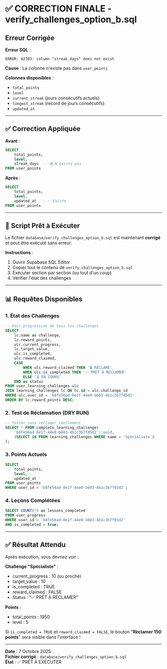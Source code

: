 # ✅ CORRECTION FINALE - verify_challenges_option_b.sql

## Erreur Corrigée

**Erreur SQL** :
```
ERROR: 42703: column "streak_days" does not exist
```

**Cause** : La colonne n'existe pas dans `user_points`

**Colonnes disponibles** :
- `total_points`
- `level`
- `current_streak` (jours consécutifs actuels)
- `longest_streak` (record de jours consécutifs)
- `updated_at`

---

## ✅ Correction Appliquée

**Avant** :
```sql
SELECT 
    total_points,
    level,
    streak_days  -- ❌ N'existe pas
FROM user_points
```

**Après** :
```sql
SELECT 
    total_points,
    level,
    updated_at  -- ✅ Existe
FROM user_points
```

---

## 🚀 Script Prêt à Exécuter

Le fichier `database/verify_challenges_option_b.sql` est maintenant **corrigé** et peut être exécuté sans erreur.

**Instructions** :
1. Ouvrir Supabase SQL Editor
2. Copier tout le contenu de `verify_challenges_option_b.sql`
3. Exécuter section par section (ou tout d'un coup)
4. Vérifier l'état des challenges

---

## 📊 Requêtes Disponibles

### 1. État des Challenges
```sql
-- Voir progression de tous les challenges
SELECT 
    lc.name as challenge,
    lc.reward_points,
    ulc.current_progress,
    lc.target_value,
    ulc.is_completed,
    ulc.reward_claimed,
    CASE 
        WHEN ulc.reward_claimed THEN '🔒 RÉCLAMÉ'
        WHEN ulc.is_completed THEN '✅ PRÊT À RÉCLAMER'
        ELSE '⏳ EN COURS'
    END as status
FROM user_learning_challenges ulc
JOIN learning_challenges lc ON lc.id = ulc.challenge_id
WHERE ulc.user_id = 'b8fe56ad-8e1f-44e0-b603-4b1c3b7f85d2'
ORDER BY lc.reward_points DESC;
```

### 2. Test de Réclamation (DRY RUN)
```sql
-- Tester sans réclamer réellement
SELECT * FROM complete_learning_challenge(
    'b8fe56ad-8e1f-44e0-b603-4b1c3b7f85d2'::uuid,
    (SELECT id FROM learning_challenges WHERE name = 'Spécialiste')
);
```

### 3. Points Actuels
```sql
SELECT 
    total_points,
    level,
    updated_at
FROM user_points
WHERE user_id = 'b8fe56ad-8e1f-44e0-b603-4b1c3b7f85d2';
```

### 4. Leçons Complétées
```sql
SELECT COUNT(*) as lessons_completed 
FROM user_progress 
WHERE user_id = 'b8fe56ad-8e1f-44e0-b603-4b1c3b7f85d2' 
AND is_completed = true;
```

---

## ✅ Résultat Attendu

Après exécution, vous devriez voir :

**Challenge "Spécialiste"** :
- current_progress : 10 (ou proche)
- target_value : 10
- is_completed : TRUE
- reward_claimed : FALSE
- Status : "✅ PRÊT À RÉCLAMER"

**Points** :
- total_points : 1950
- level : 5

Si `is_completed = TRUE` et `reward_claimed = FALSE`, le bouton "**Réclamer 150 points**" sera visible dans l'interface !

---

**Date** : 7 Octobre 2025  
**Fichier corrigé** : `database/verify_challenges_option_b.sql`  
**État** : ✅ PRÊT À EXÉCUTER
